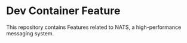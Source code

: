 # Dev Container Feature
This repository contains Features related to NATS, a high-performance messaging system.
